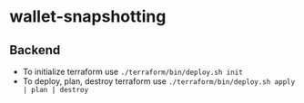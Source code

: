 # wallet-snapshotting

## Backend
- To initialize terraform use `./terraform/bin/deploy.sh init`
- To deploy, plan, destroy terraform use `./terraform/bin/deploy.sh apply | plan | destroy`